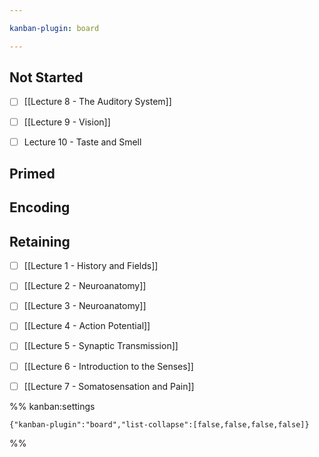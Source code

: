 ```yaml
---

kanban-plugin: board

---
```


## Not Started

- [ ] [[Lecture 8 - The Auditory System]]
- [ ] [[Lecture 9 - Vision]]
- [ ] Lecture 10 - Taste and Smell


## Primed



## Encoding



## Retaining

- [ ] [[Lecture 1 - History and Fields]]
- [ ] [[Lecture 2 - Neuroanatomy]]
- [ ] [[Lecture 3 - Neuroanatomy]]
- [ ] [[Lecture 4 - Action Potential]]
- [ ] [[Lecture 5 - Synaptic Transmission]]
- [ ] [[Lecture 6 - Introduction to the Senses]]
- [ ] [[Lecture 7 - Somatosensation and Pain]]




%% kanban:settings
```
{"kanban-plugin":"board","list-collapse":[false,false,false,false]}
```
%%